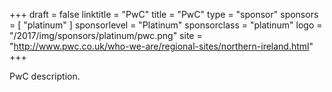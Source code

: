 +++
draft = false
linktitle = "PwC"
title = "PwC"
type = "sponsor"
sponsors = [ "platinum" ] 
sponsorlevel = "Platinum"
sponsorclass = "platinum"
logo = "/2017/img/sponsors/platinum/pwc.png"
site = "http://www.pwc.co.uk/who-we-are/regional-sites/northern-ireland.html"
+++

PwC description.